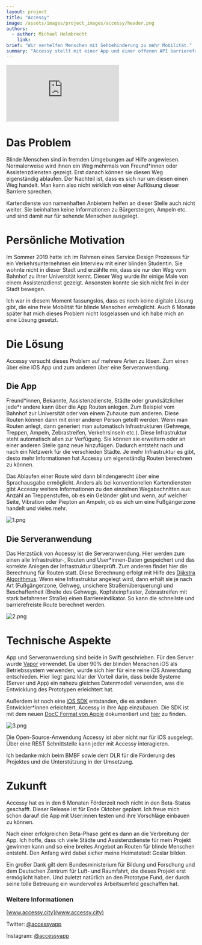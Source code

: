 ```yaml
---
layout: project
title: "Accessy"
image: /assets/images/project_images/accessy/header.png
authors:
  - author: Michael Helmbrecht
    link:
brief: "Wir verhelfen Menschen mit Sehbehinderung zu mehr Mobilität."
summary: "Accessy stellt mit einer App und einer offenen API barrierefreie Routen für Menschen mit Sehbeeinträchtigung bereit."
---
```


<div class="iframe-container">
    <iframe src="https://www.youtube-nocookie.com/embed/CJ11fJXwn2Q" frameborder="0" allow="accelerometer; autoplay; encrypted-media; gyroscope; picture-in-picture" allowfullscreen></iframe>
</div>

# Das Problem

Blinde Menschen sind in fremden Umgebungen auf Hilfe angewiesen. Normalerweise wird ihnen ein Weg mehrmals von Freund\*innen oder Assistenzdiensten gezeigt. Erst danach können sie diesen Weg eigenständig ablaufen. Der Nachteil ist, dass es sich nur um diesen einen Weg handelt. Man kann also nicht wirklich von einer Auflösung dieser Barriere sprechen.

Kartendienste von namenhaften Anbietern helfen an dieser Stelle auch nicht weiter. Sie beinhalten keine Informationen zu Bürgersteigen, Ampeln etc. und sind damit nur für sehende Menschen ausgelegt.

# Persönliche Motivation

Im Sommer 2019 hatte ich im Rahmen eines Service Design Prozesses für ein Verkehrsunternehmen ein Interview mit einer blinden Studentin. Sie wohnte nicht in dieser Stadt und erzählte mir, dass sie nur den Weg vom Bahnhof zu ihrer Universität kennt. Dieser Weg wurde ihr einige Male von einem Assistenzdienst gezeigt. Ansonsten konnte sie sich nicht frei in der Stadt bewegen.

Ich war in diesem Moment fassungslos, dass es noch keine digitale Lösung gibt, die eine freie Mobilität für blinde Menschen ermöglicht. Auch 6 Monate später hat mich dieses Problem nicht losgelassen und ich habe mich an eine Lösung gesetzt.

# Die Lösung

Accessy versucht dieses Problem auf mehrere Arten zu lösen. Zum einen über eine iOS App und zum anderen über eine Serveranwendung.

## Die App

Freund\*innen, Bekannte, Assistenzdienste, Städte oder grundsätzlicher jede\*r andere kann über die App Routen anlegen. Zum Beispiel vom Bahnhof zur Universität oder von einem Zuhause zum anderen. Diese Routen können dann mit einer anderen Person geteilt werden. Wenn man Routen anlegt, dann generiert man automatisch Infrastrukturen (Gehwege, Treppen, Ampeln, Zebrastreifen, Verkehrsinseln etc.). Diese Infrastruktur steht automatisch allen zur Verfügung. Sie können sie erweitern oder an einer anderen Stelle ganz neue hinzufügen. Dadurch entsteht nach und nach ein Netzwerk für die verschieden Städte. Je mehr Infrastruktur es gibt, desto mehr Informationen hat Accessy um eigenständig Routen berechnen zu können.

Das Ablaufen einer Route wird dann blindengerecht über eine Sprachausgabe ermöglicht. Anders als bei konventionellen Kartendiensten gibt Accessy weitere Informationen zu den einzelnen Wegabschnitten aus: Anzahl an Treppenstufen, ob es ein Geländer gibt und wenn, auf welcher Seite, Vibration oder Piepton an Ampeln, ob es sich um eine Fußgängerzone handelt und vieles mehr.

![1.png](/assets/images/project_images/accessy/1.png)

## Die Serveranwendung

Das Herzstück von Accessy ist die Serveranwendung. Hier werden zum einen alle Infrastruktur-, Routen und User\*innen-Daten gespeichert und das korrekte Anlegen der Infrastruktur überprüft. Zum anderen findet hier die Berechnung für Routen statt. Diese Berechnung erfolgt mit Hilfe des [Dijkstra Algorithmus](https://de.wikipedia.org/wiki/Dijkstra-Algorithmus). Wenn eine Infrastruktur angelegt wird, dann erhält sie je nach Art (Fußgängerzone, Gehweg, unsichere Straßenüberquerung) und Beschaffenheit (Breite des Gehwegs, Kopfsteinpflaster, Zebrastreifen mit stark befahrener Straße) einen Barriereindikator. So kann die schnellste und barrierefreiste Route berechnet werden.

![2.png](/assets/images/project_images/accessy/2.png)

# Technische Aspekte

App und Serveranwendung sind beide in Swift geschrieben. Für den Server wurde [Vapor](https://vapor.codes) verwendet. Da über 90% der blinden Menschen iOS als Betriebssystem verwenden, wurde sich hier für eine reine iOS Anwendung entschieden. Hier liegt ganz klar der Vorteil darin, dass beide Systeme (Server und App) ein nahezu gleiches Datenmodell verwenden, was die Entwicklung des Prototypen erleichtert hat.

Außerdem ist noch eine [iOS SDK](https://github.com/NeoGolightly/AccessySwiftSDK) entstanden, die es anderen Entwickler\*innen erleichtert, Accessy in ihre App einzubauen. Die SDK ist mit dem neuen [DocC Format von Apple](https://developer.apple.com/documentation/docc) dokumentiert und [hier](http://api.accessy.city/documentation/accessyswiftsdk) zu finden.

![3.png](/assets/images/project_images/accessy/3.png)

Die Open-Source-Anwendung Accessy ist aber nicht nur für iOS ausgelegt. Über eine REST Schnittstelle kann jeder mit Accessy interagieren.

Ich bedanke mich beim BMBF sowie dem DLR für die Förderung des Projektes und die Unterstützung in der Umsetzung.


# Zukunft
Accessy hat es in den 6 Monaten Förderzeit noch nicht in den Beta-Status geschafft. Dieser Release ist für Ende Oktober geplant. Ich freue mich schon darauf die App mit User:innen testen und ihre Vorschläge einbauen zu können. 

Nach einer erfolgreichen Beta-Phase geht es dann an die Verbreitung der App. Ich hoffe, dass ich viele Städte und Assistenzdienste für mein Projekt gewinnen kann und so eine breites Angebot an Routen für blinde Menschen entsteht. Den Anfang wird dabei sicher meine Heimatstadt Goslar bilden.

Ein großer Dank gilt dem Bundesministerium für Bildung und Forschung und dem Deutschen Zentrum für Luft- und Raumfahrt, die dieses Projekt erst ermöglicht haben. Und zuletzt natürlich an den Prototype Fund, der durch seine tolle Betreuung ein wundervolles Arbeitsumfeld geschaffen hat.

### Weitere Informationen

[www.accessy.city](www.accessy.city)

Twitter: [@accessyapp](https://twitter.com/accessyapp)

Instagram: [@accessyapp](https://www.instagram.com/accessyapp/)
